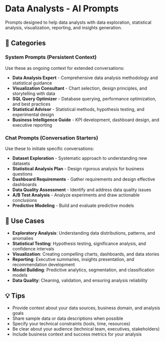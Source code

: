 # Data Analysts - AI Prompts

Prompts designed to help data analysts with data exploration, statistical analysis, visualization, reporting, and insights generation.

## 📂 Categories

### System Prompts (Persistent Context)
Use these as ongoing context for extended conversations:

- **Data Analysis Expert** - Comprehensive data analysis methodology and statistical guidance
- **Visualization Consultant** - Chart selection, design principles, and storytelling with data
- **SQL Query Optimizer** - Database querying, performance optimization, and best practices
- **Statistical Advisor** - Statistical methods, hypothesis testing, and experimental design
- **Business Intelligence Guide** - KPI development, dashboard design, and executive reporting

### Chat Prompts (Conversation Starters)
Use these to initiate specific conversations:

- **Dataset Exploration** - Systematic approach to understanding new datasets
- **Statistical Analysis Plan** - Design rigorous analysis for business questions
- **Dashboard Requirements** - Gather requirements and design effective dashboards
- **Data Quality Assessment** - Identify and address data quality issues
- **A/B Test Analysis** - Analyze experiments and draw actionable conclusions
- **Predictive Modeling** - Build and evaluate predictive models

## 🎯 Use Cases

- **Exploratory Analysis**: Understanding data distributions, patterns, and anomalies
- **Statistical Testing**: Hypothesis testing, significance analysis, and confidence intervals
- **Visualization**: Creating compelling charts, dashboards, and data stories
- **Reporting**: Executive summaries, insights presentation, and recommendation development
- **Model Building**: Predictive analytics, segmentation, and classification models
- **Data Quality**: Cleaning, validation, and ensuring analysis reliability

## 💡 Tips

- Provide context about your data sources, business domain, and analysis goals
- Share sample data or data descriptions when possible
- Specify your technical constraints (tools, time, resources)
- Be clear about your audience (technical team, executives, stakeholders)
- Include business context and success metrics for your analysis